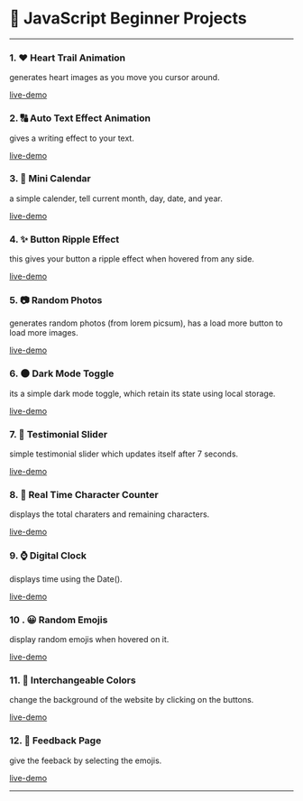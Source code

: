# 🚀 JavaScript Beginner Projects

---

### 1. ❤ Heart Trail Animation

generates heart images as you move you cursor around.

[live-demo](https://heartstrailanimation.netlify.app/)

### 2. 🔠 Auto Text Effect Animation

gives a writing effect to your text.

[live-demo](https://autotexteffectaanimation.netlify.app/)

### 3. 📅 Mini Calendar

a simple calender, tell current month, day, date, and year.

[live-demo](https://miniscalendar.netlify.app/)

### 4. ✨ Button Ripple Effect

this gives your button a ripple effect when hovered from any side.

[live-demo](https://buttonrippleeffectanimation.netlify.app/)

### 5. 📷 Random Photos

generates random photos (from lorem picsum), has a load more button to load more images.

[live-demo](https://randomphotosgenerators.netlify.app/)

### 6. 🌑 Dark Mode Toggle

its a simple dark mode toggle, which retain its state using local storage.

[live-demo](https://darkmodetoggles.netlify.app/)

### 7. 🌟 Testimonial Slider

simple testimonial slider which updates itself after 7 seconds.

[live-demo](https://testimonialssliders.netlify.app/)

### 8. 🔢 Real Time Character Counter

displays the total charaters and remaining characters.

[live-demo](https://realtimecharacterscounters.netlify.app/)

### 9. ⌚ Digital Clock

displays time using the Date().

[live-demo](https://digitalclocke.netlify.app/)

### 10 . 😀 Random Emojis

display random emojis when hovered on it.

[live-demo](https://randomemmojis.netlify.app/)

### 11. 🔴 Interchangeable Colors

change the background of the website by clicking on the buttons.

[live-demo](https://interchangeablewebsitebgcolors.netlify.app/)

### 12. 📃 Feedback Page

give the feeback by selecting the emojis.

[live-demo](https://feedbackpagerating.netlify.app/)

---
